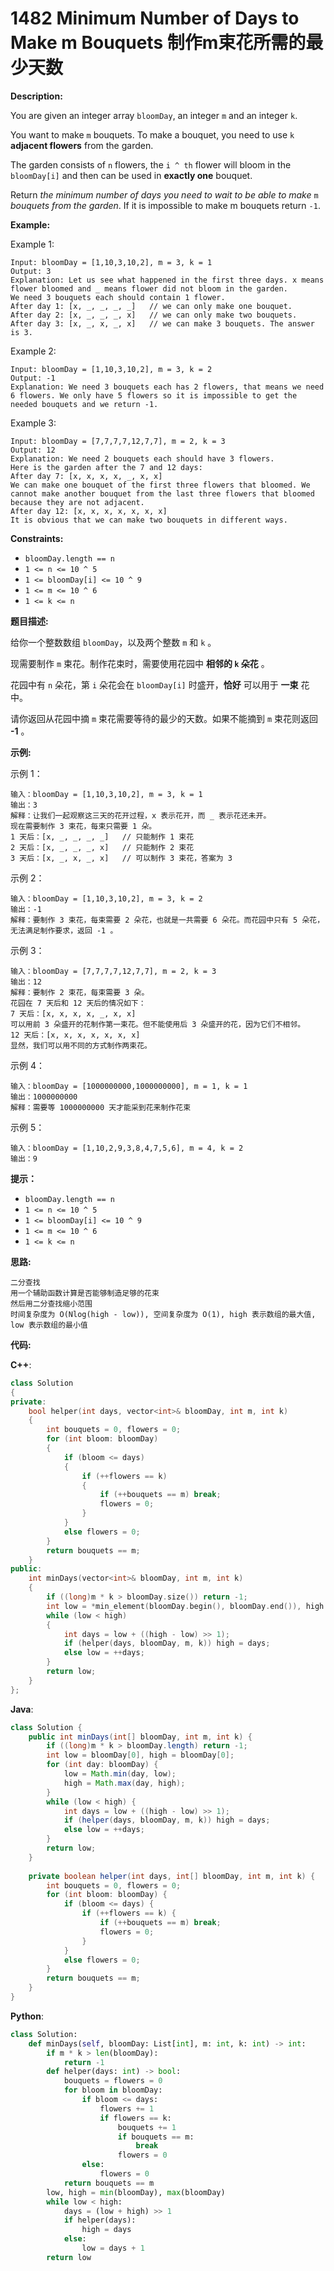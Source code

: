 # 1482 Minimum Number of Days to Make m Bouquets 制作m束花所需的最少天数

__Description:__

You are given an integer array  `bloomDay`, an integer  `m` and an integer  `k`.

You want to make  `m` bouquets. To make a bouquet, you need to use  `k` __adjacent flowers__ from the garden.

The garden consists of  `n` flowers, the  `i ^ th` flower will bloom in the  `bloomDay[i]` and then can be used in __exactly one__ bouquet.

Return _the minimum number of days you need to wait to be able to make_  `m` _bouquets from the garden_. If it is impossible to make m bouquets return  `-1`.

__Example:__

Example 1:

```text
Input: bloomDay = [1,10,3,10,2], m = 3, k = 1
Output: 3
Explanation: Let us see what happened in the first three days. x means flower bloomed and _ means flower did not bloom in the garden.
We need 3 bouquets each should contain 1 flower.
After day 1: [x, _, _, _, _]   // we can only make one bouquet.
After day 2: [x, _, _, _, x]   // we can only make two bouquets.
After day 3: [x, _, x, _, x]   // we can make 3 bouquets. The answer is 3.
```

Example 2:

```text
Input: bloomDay = [1,10,3,10,2], m = 3, k = 2
Output: -1
Explanation: We need 3 bouquets each has 2 flowers, that means we need 6 flowers. We only have 5 flowers so it is impossible to get the needed bouquets and we return -1.
```

Example 3:

```text
Input: bloomDay = [7,7,7,7,12,7,7], m = 2, k = 3
Output: 12
Explanation: We need 2 bouquets each should have 3 flowers.
Here is the garden after the 7 and 12 days:
After day 7: [x, x, x, x, _, x, x]
We can make one bouquet of the first three flowers that bloomed. We cannot make another bouquet from the last three flowers that bloomed because they are not adjacent.
After day 12: [x, x, x, x, x, x, x]
It is obvious that we can make two bouquets in different ways.
```

__Constraints:__

- `bloomDay.length == n`
- `1 <= n <= 10 ^ 5`
- `1 <= bloomDay[i] <= 10 ^ 9`
- `1 <= m <= 10 ^ 6`
- `1 <= k <= n`

__题目描述:__

给你一个整数数组  `bloomDay`，以及两个整数  `m` 和  `k` 。

现需要制作  `m` 束花。制作花束时，需要使用花园中 __相邻的  `k` 朵花__ 。

花园中有  `n` 朵花，第  `i` 朵花会在  `bloomDay[i]` 时盛开，__恰好__ 可以用于 __一束__ 花中。

请你返回从花园中摘  `m` 束花需要等待的最少的天数。如果不能摘到  `m` 束花则返回 __-1__ 。

__示例:__

示例 1：

```text
输入：bloomDay = [1,10,3,10,2], m = 3, k = 1
输出：3
解释：让我们一起观察这三天的花开过程，x 表示花开，而 _ 表示花还未开。
现在需要制作 3 束花，每束只需要 1 朵。
1 天后：[x, _, _, _, _]   // 只能制作 1 束花
2 天后：[x, _, _, _, x]   // 只能制作 2 束花
3 天后：[x, _, x, _, x]   // 可以制作 3 束花，答案为 3
```

示例 2：

```text
输入：bloomDay = [1,10,3,10,2], m = 3, k = 2
输出：-1
解释：要制作 3 束花，每束需要 2 朵花，也就是一共需要 6 朵花。而花园中只有 5 朵花，无法满足制作要求，返回 -1 。
```

示例 3：

```text
输入：bloomDay = [7,7,7,7,12,7,7], m = 2, k = 3
输出：12
解释：要制作 2 束花，每束需要 3 朵。
花园在 7 天后和 12 天后的情况如下：
7 天后：[x, x, x, x, _, x, x]
可以用前 3 朵盛开的花制作第一束花。但不能使用后 3 朵盛开的花，因为它们不相邻。
12 天后：[x, x, x, x, x, x, x]
显然，我们可以用不同的方式制作两束花。
```

示例 4：

```text
输入：bloomDay = [1000000000,1000000000], m = 1, k = 1
输出：1000000000
解释：需要等 1000000000 天才能采到花来制作花束
```

示例 5：

```text
输入：bloomDay = [1,10,2,9,3,8,4,7,5,6], m = 4, k = 2
输出：9
```

__提示：__

- `bloomDay.length == n`
- `1 <= n <= 10 ^ 5`
- `1 <= bloomDay[i] <= 10 ^ 9`
- `1 <= m <= 10 ^ 6`
- `1 <= k <= n`

__思路:__

```text
二分查找
用一个辅助函数计算是否能够制造足够的花束
然后用二分查找缩小范围
时间复杂度为 O(Nlog(high - low)), 空间复杂度为 O(1), high 表示数组的最大值, low 表示数组的最小值
```

__代码:__

__C++__:

```C++
class Solution 
{
private:
    bool helper(int days, vector<int>& bloomDay, int m, int k) 
    {
        int bouquets = 0, flowers = 0;
        for (int bloom: bloomDay) 
        {
            if (bloom <= days) 
            {
                if (++flowers == k) 
                {
                    if (++bouquets == m) break;
                    flowers = 0;
                }
            }
            else flowers = 0;
        }
        return bouquets == m;
    }
public:
    int minDays(vector<int>& bloomDay, int m, int k) 
    {
        if ((long)m * k > bloomDay.size()) return -1;
        int low = *min_element(bloomDay.begin(), bloomDay.end()), high = *max_element(bloomDay.begin(), bloomDay.end());
        while (low < high) 
        {
            int days = low + ((high - low) >> 1);
            if (helper(days, bloomDay, m, k)) high = days;
            else low = ++days;
        }
        return low;
    }
};
```

__Java__:

```Java
class Solution {
    public int minDays(int[] bloomDay, int m, int k) {
        if ((long)m * k > bloomDay.length) return -1;
        int low = bloomDay[0], high = bloomDay[0];
        for (int day: bloomDay) {
            low = Math.min(day, low);
            high = Math.max(day, high);
        }
        while (low < high) {
            int days = low + ((high - low) >> 1);
            if (helper(days, bloomDay, m, k)) high = days;
            else low = ++days;
        }
        return low;
    }
    
    private boolean helper(int days, int[] bloomDay, int m, int k) {
        int bouquets = 0, flowers = 0;
        for (int bloom: bloomDay) {
            if (bloom <= days) {
                if (++flowers == k) {
                    if (++bouquets == m) break;
                    flowers = 0;
                }
            }
            else flowers = 0;
        }
        return bouquets == m;
    }
}
```

__Python__:

```Python
class Solution:
    def minDays(self, bloomDay: List[int], m: int, k: int) -> int:
        if m * k > len(bloomDay):
            return -1
        def helper(days: int) -> bool:
            bouquets = flowers = 0
            for bloom in bloomDay:
                if bloom <= days:
                    flowers += 1
                    if flowers == k:
                        bouquets += 1
                        if bouquets == m:
                            break
                        flowers = 0
                else:
                    flowers = 0
            return bouquets == m
        low, high = min(bloomDay), max(bloomDay)
        while low < high:
            days = (low + high) >> 1
            if helper(days):
                high = days
            else:
                low = days + 1
        return low
```
